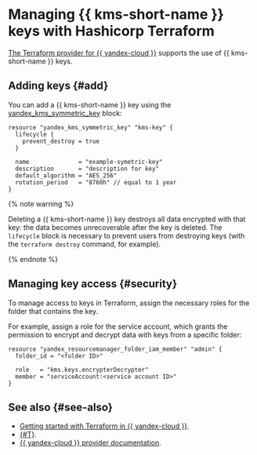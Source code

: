 # Managing {{ kms-short-name }} keys with Hashicorp Terraform

[The Terraform provider for {{ yandex-cloud }}](https://www.terraform.io/docs/providers/yandex/index.html) supports the use of {{ kms-short-name }} keys.

## Adding keys {#add}

You can add a {{ kms-short-name }} key using the [yandex_kms_symmetric_key](https://www.terraform.io/docs/providers/yandex/r/kms_symmetric_key.html) block:

```
resource "yandex_kms_symmetric_key" "kms-key" {
  lifecycle {
    prevent_destroy = true
  }

  name              = "example-symetric-key"
  description       = "description for key"
  default_algorithm = "AES_256"
  rotation_period   = "8760h" // equal to 1 year
}
```

{% note warning %}

Deleting a {{ kms-short-name }} key destroys all data encrypted with that key: the data becomes unrecoverable after the key is deleted. The `lifecycle` block is necessary to prevent users from destroying keys (with the `terraform destroy` command, for example).

{% endnote %}

## Managing key access {#security}

To manage access to keys in Terraform, assign the necessary roles for the folder that contains the key.

For example, assign a role for the service account, which grants the permission to encrypt and decrypt data with keys from a specific folder:

```
resource "yandex_resourcemanager_folder_iam_member" "admin" {
  folder_id = "<folder ID>"

  role   = "kms.keys.encrypterDecrypter"
  member = "serviceAccount:<service account ID>"
}
```

## See also {#see-also}

* [Getting started with Terraform in {{ yandex-cloud }}](../../tutorials/infrastructure-management/terraform-quickstart.md).
* [{#T}](../security/index.md).
* [{{ yandex-cloud }} provider documentation](https://www.terraform.io/docs/providers/yandex/index.html).

